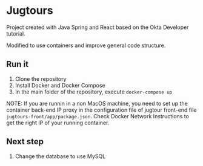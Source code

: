 # Jugtours

Project created with Java Spring and React based on the Okta Developer tutorial.

Modified to use containers and improve general code structure.

## Run it
1. Clone the repository
2. Install Docker and Docker Compose
3. In the main folder of the repository, execute `docker-compose up`

NOTE: If you are runnin in a non MacOS machine, you need to set up the container back-end IP proxy in the configuration file of jugtour front-end file `jugtours-front/app/package.json`.
Check Docker Network Instructions to get the right IP of your running container.

## Next step
1. Change the database to use MySQL
